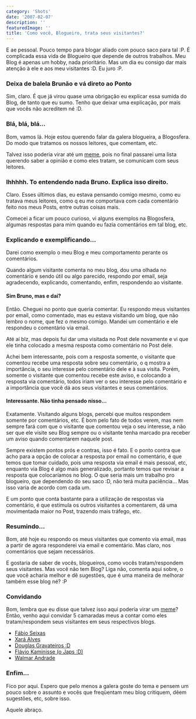 ```yaml
---
category: 'Shots'
date: '2007-02-07'
description: ''
featuredImage: ''
title: 'Como você, Blogueiro, trata seus visitantes?'
---
```


E ae pessoal. Pouco tempo para blogar aliado com pouco saco para tal :P. É complicada essa vida de Blogueiro que depende de outros trabalhos. Meu Blog é apenas um hobby, nada prioritário. Mas um dia eu consigo dar mais atenção à ele e aos meu visitantes :D. Eu juro :P.

### Deixa de balela Brunão e vá direto ao Ponto

Sim, claro. É que já virou quase uma obrigação eu explicar essa sumida do Blog, de tanto que eu sumo. Tenho que deixar uma explicação, por mais que vocês não acreditem né :D.

### Blá, blá, blá...

Bom, vamos lá. Hoje estou querendo falar da galera blogueira, a Blogosfera. Do modo que tratamos os nossos leitores, que comentam, etc.

Talvez isso poderia virar até um [meme](http://pt.wikipedia.org/wiki/Meme), pois no final passarei uma lista querendo saber a opinião e como eles tratam, se comunicam com seus leitores.

### Ihhhhh. To entendendo nada Bruno. Explica isso direito.

Claro. Esses últimos dias, eu estava pensando comigo mesmo, como eu tratava meus leitores, como q eu me comportava com cada comentário feito nos meus Posts, entre outras coisas mais.

Comecei a ficar um pouco curioso, vi alguns exemplos na Blogosfera, algumas respostas para mim quando eu fazia comentários em tal blog, etc.

### Explicando e exemplificando...

Darei como exemplo o meu Blog e meu comportamento perante os comentários.

Quando algum visitante comenta no meu blog, dou uma olhada no comentário e sendo útil ou algo parecido, respondo por email, seja agradecendo, explicando, comentando, enfim, respondendo ao visitante.

#### Sim Bruno, mas e daí?

Então. Cheguei no ponto que queria comentar. Eu respondo meus visitantes por email, como comentado, mas eu estava visitando um blog, que não lembro o nome, que fez o mesmo comigo. Mandei um comentário e ele respondeu o comentário via email.

Até aí blz, mas depois fui dar uma visitada no Post dele novamente e vi que ele tinha colocado a mesma resposta como comentário no Post dele.

Achei bem interessante, pois com a resposta somente, o visitante que comentou recebe uma resposta sobre seu comentário, o q mostra a importância, o seu interesse pelo comentário dele e à sua visita. Porém, somente o visitante que comentou recebe este aviso, e colocando a resposta via comentário, todos iriam ver o seu interesse pelo comentário e a importância que você dá aos seus visitantes e seus comentários.

#### Interessante. Não tinha pensado nisso...

Exatamente. Visitando alguns blogs, percebi que muitos respondem somente por comentários, etc. É bom pelo fato de todos verem, mas nem sempre fará com que o visitante que comentou veja o seu interesse, a não ser que ele visite seu Blog sempre ou o visitante tenha marcado pra receber um aviso quando comentarem naquele post.

Sempre existem pontos prós e contras, isso é fato. E o ponto contra que acho para a opção de colocar a resposta por email no comentário, é que temos que tomar cuidado, pois uma resposta via email é mais pessoal, etc, enquanto via Blog é algo mais generalizado, portanto temos que revisar a resposta que colocaríamos no blog. O que seria mais um trabalho pro blogueiro, que dependendo do seu saco :D, não terá muita paciência... Mas isso varia de acordo com cada um.

E um ponto que conta bastante para a utilização de respostas via comentário, é que estimula os outros visitantes a comentarem, dá uma movimentada maior no Post, trazendo mais tráfego, etc.

### Resumindo...

Bom, até hoje eu respondo os meus visitantes que comento via email, mas a partir de agora responderei via email e comentário. Mas claro, nos comentários que sejam necessários.

E gostaria de saber de vocês, blogueiros, como vocês tratam/respondem seus visitantes. Mas você não tem Blog? Liga não, comenta aqui sobre, o que você acharia melhor e dê sugestões, que é uma maneira de melhorar também esse blog né? :P

### Convidando

Bom, lembra que eu disse que talvez isso aqui poderia virar um [meme](http://pt.wikipedia.org/wiki/Meme)? Então, venho aqui convidar 5 camaradas meus a contar como eles tratam/respondem seus visitantes em seus respectivos blogs.

- [Fábio Seixas](http://blog.fabioseixas.com.br/)
- [Xará Alves](http://brunoalves.blog.br/)
- [Douglas Gravateiros :D](http://gravateiros.com.br/)
- [Flávio Kaminisse (o Japs :D)](http://www.japs.etc.br/)
- [Walmar Andrade](http://fatorw.com/)

### Enfim...

Fico por aqui. Espero que pelo menos a galera goste do tema e pensem um pouco sobre o assunto e vocês que freqüentam meu blog critiquem, dêem sugestões, etc, sobre isso.

Aquele abraço.
